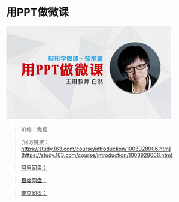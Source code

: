 # 用PPT做微课

![img](../../../assets/study163/free/C0DC22343DE4D280DE5F409B247ECA68.jpg)

> 价格：免费

> [官方链接：https://study.163.com/course/introduction/1003928006.htm](https://study.163.com/course/introduction/1003928006.htm)

> [阿里网盘：]()

> [百度网盘：]()

> [夸克网盘：]()
